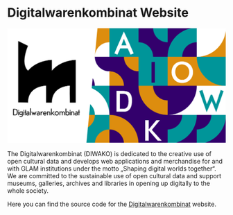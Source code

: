 # Digitalwarenkombinat Website

![](./public/image.png)

The Digitalwarenkombinat (DIWAKO) is dedicated to the creative use of open cultural data and develops web applications and merchandise for and with GLAM institutions under the motto „Shaping digital worlds together“. We are committed to the sustainable use of open cultural data and support museums, galleries, archives and libraries in opening up digitally to the whole society.

Here you can find the source code for the [Digitalwarenkombinat](https://digitalwarenkombinat.de) website.
